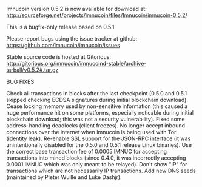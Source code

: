 Imnucoin version 0.5.2 is now available for download at:
http://sourceforge.net/projects/imnucoin/files/Imnucoin/imnucoin-0.5.2/

This is a bugfix-only release based on 0.5.1.

Please report bugs using the issue tracker at github:
https://github.com/imnucoin/imnucoin/issues

Stable source code is hosted at Gitorious:
http://gitorious.org/imnucoin/imnucoind-stable/archive-tarball/v0.5.2#.tar.gz

BUG FIXES

Check all transactions in blocks after the last checkpoint (0.5.0 and 0.5.1 skipped checking ECDSA signatures during initial blockchain download).
Cease locking memory used by non-sensitive information (this caused a huge performance hit on some platforms, especially noticable during initial blockchain download; this was
not a security vulnerability).
Fixed some address-handling deadlocks (client freezes).
No longer accept inbound connections over the internet when Imnucoin is being used with Tor (identity leak).
Re-enable SSL support for the JSON-RPC interface (it was unintentionally disabled for the 0.5.0 and 0.5.1 release Linux binaries).
Use the correct base transaction fee of 0.0005 IMNUC for accepting transactions into mined blocks (since 0.4.0, it was incorrectly accepting 0.0001 IMNUC which was only meant to be relayed).
Don't show "IP" for transactions which are not necessarily IP transactions.
Add new DNS seeds (maintained by Pieter Wuille and Luke Dashjr).
